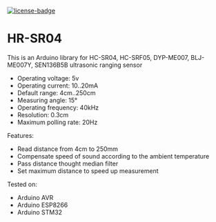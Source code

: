 [![license-badge][]][license]

# HR-SR04
This is an Arduino library for HC-SR04, HC-SRF05, DYP-ME007, BLJ-ME007Y, SEN136B5B ultrasonic ranging sensor

- Operating voltage:    5v
- Operating current:    10..20mA
- Default range:        4cm..250cm
- Measuring angle:      15°
- Operating frequency:  40kHz
- Resolution:           0.3cm
- Maximum polling rate: 20Hz

Features:
- Read distance from 4cm to 250mm
- Compensate speed of sound according to the ambient temperature
- Pass distance thought median filter
- Set maximum distance to speed up measurement

Tested on:

- Arduino AVR
- Arduino ESP8266
- Arduino STM32

[license]:       https://choosealicense.com/licenses/gpl-3.0/
[license-badge]: https://img.shields.io/aur/license/yaourt.svg
